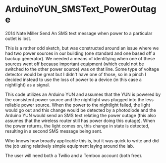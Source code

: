 ArduinoYUN_SMSText_PowerOutage
==============================
    
2014 Nate Miller
Send An SMS text message when power to a particular outlet is lost. 

This is a rather odd sketch, but was constructed around an issue where we had two power sources in our building (one standard and one based off a backup generator). We needed a means of identifying when one of these sources went off because important equipment (which could not be switched to the other power source) was on that line. Some type of voltage detector would be great but I didn't have one of those, so in a pinch I decided instead to use the loss of power to a device (in this case a nightlight) as a signal. 

This code utilizes an Arduino YUN and assumes that the YUN is powered by the consistent power source and the nightlight was plugged into the less reliable power source. When the power to the nightlight failed, the light would go out and this change would be detected by a photodiode and the Arduino YUN would send an SMS text relating the power outage (this also assumes that the wireless router still has power doing this outage). When the power returns, the light comes on, this change in state is detected, resulting in a second SMS message being sent. 

Who knows how broadly applicable this is, but it was quick to write and did the job using relatively simple equipment laying around the lab.
    
The user will need both a Twilio and a Temboo account (both free).
